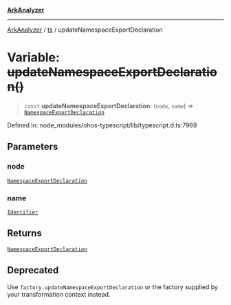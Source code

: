 [**ArkAnalyzer**](../../../../README.md)

***

[ArkAnalyzer](../../../../globals.md) / [ts](../README.md) / updateNamespaceExportDeclaration

# Variable: ~~updateNamespaceExportDeclaration()~~

> `const` **updateNamespaceExportDeclaration**: (`node`, `name`) => [`NamespaceExportDeclaration`](../interfaces/NamespaceExportDeclaration.md)

Defined in: node\_modules/ohos-typescript/lib/typescript.d.ts:7969

## Parameters

### node

[`NamespaceExportDeclaration`](../interfaces/NamespaceExportDeclaration.md)

### name

[`Identifier`](../interfaces/Identifier.md)

## Returns

[`NamespaceExportDeclaration`](../interfaces/NamespaceExportDeclaration.md)

## Deprecated

Use `factory.updateNamespaceExportDeclaration` or the factory supplied by your transformation context instead.
